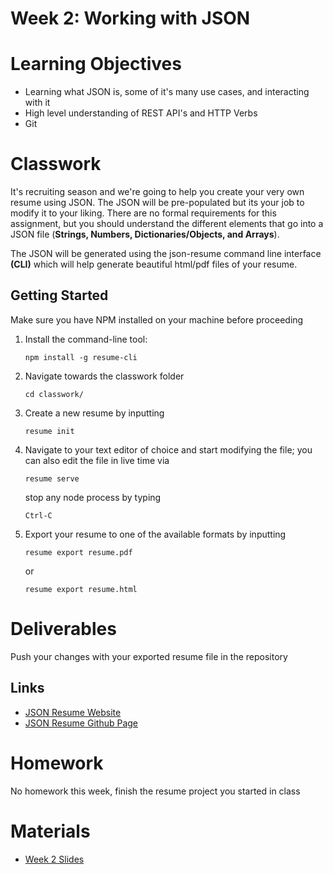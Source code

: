 # Week 2: Working with JSON


# Learning Objectives
- Learning what JSON is, some of it's many use cases, and interacting with it 
- High level understanding of REST API's and HTTP Verbs
- Git 

# Classwork
It's recruiting season and we're going to help you create your very own resume using JSON. The JSON will be pre-populated but its your job to modify it to your liking. There are no formal requirements for this assignment, but you should understand the different elements that go into a JSON file (**Strings, Numbers, Dictionaries/Objects, and Arrays**).  

The JSON will be generated using the json-resume command line interface **(CLI)** which will help generate beautiful html/pdf files of your resume.   

## Getting Started
Make sure you have NPM installed on your machine before proceeding
1. Install the command-line tool:

    ```
    npm install -g resume-cli
    ```

2. Navigate towards the classwork folder
    ```
    cd classwork/
    ```
3. Create a new resume by inputting 
    ```
    resume init
    ```
4. Navigate to your text editor of choice and start modifying the file; you can also edit the file in live time via
    ```
    resume serve
    ```
    stop any node process by typing 
    ```
    Ctrl-C
    ```
5. Export your resume to one of the available formats by inputting 
    ```
    resume export resume.pdf
    ```
    or
    ```
    resume export resume.html
    ```
# Deliverables
Push your changes with your exported resume file in the repository

## Links
- [JSON Resume Website ](https://jsonresume.org/) 
- [JSON Resume Github Page](https://github.com/jsonresume/resume-cli)


# Homework
No homework this week, finish the resume project you started in class

# Materials
- [Week 2 Slides](https://docs.google.com/presentation/d/1qUem7kvlVGblh6rOPugepUgLxjmQyPVx71GJoVGtcMY/edit#slide=id.p)

